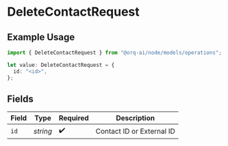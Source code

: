 # DeleteContactRequest

## Example Usage

```typescript
import { DeleteContactRequest } from "@orq-ai/node/models/operations";

let value: DeleteContactRequest = {
  id: "<id>",
};
```

## Fields

| Field                     | Type                      | Required                  | Description               |
| ------------------------- | ------------------------- | ------------------------- | ------------------------- |
| `id`                      | *string*                  | :heavy_check_mark:        | Contact ID or External ID |